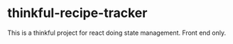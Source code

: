 # thinkful-recipe-tracker
This is a thinkful project for react doing state management. Front end only.
